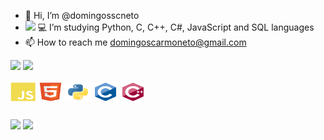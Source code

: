 - 👋 Hi, I’m @domingosscneto
- <img src="https://media.giphy.com/media/WUlplcMpOCEmTGBtBW/giphy.gif" width="30"> 💻 I’m studying Python, C, C++, C#, JavaScript and SQL languages 
- 📫 How to reach me domingoscarmoneto@gmail.com

<img height="160em" src="https://github-readme-stats.vercel.app/api?username=domingosscneto&show_icons=true&theme=dracula&include_all_commits=true&count_private=true"/>  
<img height="160em" src="https://github-readme-stats.vercel.app/api/top-langs/?username=domingosscneto&layout=compact&langs_count=7&theme=dracula"/>

<div style="display: inline_block"><br>
  <img align="center" alt="Js" height="30" width="40" src="https://raw.githubusercontent.com/devicons/devicon/master/icons/javascript/javascript-plain.svg">
  <img align="center" alt="HTML" height="30" width="40" src="https://raw.githubusercontent.com/devicons/devicon/master/icons/html5/html5-original.svg">
  <img align="center" alt="Python" height="30" width="40" src="https://raw.githubusercontent.com/devicons/devicon/master/icons/python/python-original.svg"> 
  <img align="center" alt="Python" height="30" width="40" src="https://github.com/devicons/devicon/blob/master/icons/c/c-original.svg">
  <img align="center" alt="Python" height="30" width="40" src="https://github.com/devicons/devicon/blob/master/icons/cplusplus/cplusplus-original.svg">
</div>

##
<div> 
  <a href = "mailto:domingoscarmoneto@gmail.com"><img src="https://img.shields.io/badge/-Gmail-%23333?style=for-the-badge&logo=gmail&logoColor=white" target="_blank"></a>
  <a href="https://linkedin.com/in/domingosscneto/" target="_blank"><img src="https://img.shields.io/badge/-LinkedIn-%230077B5?style=for-the-badge&logo=linkedin&logoColor=white" target="_blank"></a>
</div>
